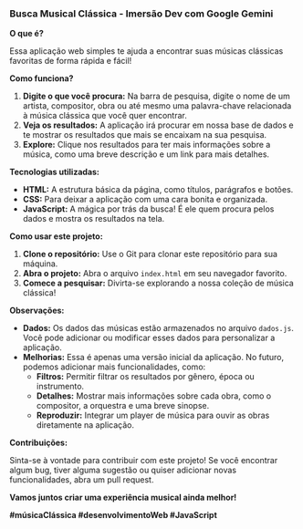 ###  Busca Musical Clássica - Imersão Dev com Google Gemini 

**O que é?**

Essa aplicação web simples te ajuda a encontrar suas músicas clássicas favoritas de forma rápida e fácil! 

**Como funciona?**

1. **Digite o que você procura:** Na barra de pesquisa, digite o nome de um artista, compositor, obra ou até mesmo uma palavra-chave relacionada à música clássica que você quer encontrar.
2. **Veja os resultados:** A aplicação irá procurar em nossa base de dados e te mostrar os resultados que mais se encaixam na sua pesquisa.
3. **Explore:** Clique nos resultados para ter mais informações sobre a música, como uma breve descrição e um link para mais detalhes.

**Tecnologias utilizadas:**

* **HTML:** A estrutura básica da página, como títulos, parágrafos e botões.
* **CSS:** Para deixar a aplicação com uma cara bonita e organizada.
* **JavaScript:** A mágica por trás da busca! É ele quem procura pelos dados e mostra os resultados na tela.

**Como usar este projeto:**

1. **Clone o repositório:** Use o Git para clonar este repositório para sua máquina.
2. **Abra o projeto:** Abra o arquivo `index.html` em seu navegador favorito.
3. **Comece a pesquisar:** Divirta-se explorando a nossa coleção de música clássica!

**Observações:**

* **Dados:** Os dados das músicas estão armazenados no arquivo `dados.js`. Você pode adicionar ou modificar esses dados para personalizar a aplicação.
* **Melhorias:** Essa é apenas uma versão inicial da aplicação. No futuro, podemos adicionar mais funcionalidades, como:
    * **Filtros:** Permitir filtrar os resultados por gênero, época ou instrumento.
    * **Detalhes:** Mostrar mais informações sobre cada obra, como o compositor, a orquestra e uma breve sinopse.
    * **Reproduzir:** Integrar um player de música para ouvir as obras diretamente na aplicação.

**Contribuições:**

Sinta-se à vontade para contribuir com este projeto! Se você encontrar algum bug, tiver alguma sugestão ou quiser adicionar novas funcionalidades, abra um pull request.

**Vamos juntos criar uma experiência musical ainda melhor!** 

**#músicaClássica #desenvolvimentoWeb #JavaScript**

